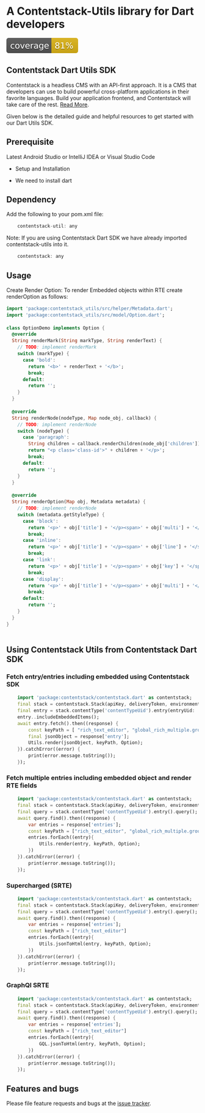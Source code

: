 # A Contentstack-Utils library for Dart developers

![Coverage](https://github.com/contentstack/contentstack-utils-dart/blob/master/coverage_badge.svg?sanitize=true)

## Contentstack Dart Utils SDK

Contentstack is a headless CMS with an API-first approach. It is a CMS that developers can use to build powerful cross-platform applications in their favorite languages. Build your application frontend, and Contentstack will take care of the rest. [Read More](https://www.contentstack.com/docs).

Given below is the detailed guide and helpful resources to get started with our Dart Utils SDK.

## Prerequisite

Latest Android Studio or IntelliJ IDEA or Visual Studio Code

- Setup and Installation

- We need to install dart

## Dependency

Add the following to your pom.xml file:

```dart
    contentstack-util: any
```

Note: If you are using Contentstack Dart SDK we have already imported contentstack-utils into it.

```dart
    contentstack: any
```

## Usage

Create Render Option:
To render Embedded objects within RTE create renderOption as follows:

```dart
import 'package:contentstack_utils/src/helper/Metadata.dart';
import 'package:contentstack_utils/src/model/Option.dart';

class OptionDemo implements Option {
  @override
  String renderMark(String markType, String renderText) {
    // TODO: implement renderMark
    switch (markType) {
      case 'bold':
        return '<b>' + renderText + '</b>';
        break;
      default:
        return '';
    }
  }

  @override
  String renderNode(nodeType, Map node_obj, callback) {
    // TODO: implement renderNode
    switch (nodeType) {
      case 'paragraph':
        String children = callback.renderChildren(node_obj['children']);
        return "<p class='class-id'>" + children + '</p>';
        break;
      default:
        return '';
    }
  }

  @override
  String renderOption(Map obj, Metadata metadata) {
    // TODO: implement renderNode
    switch (metadata.getStyleType) {
      case 'block':
        return '<p>' + obj['title'] + '</p><span>' + obj['multi'] + '</span>';
        break;
      case 'inline':
        return '<p>' + obj['title'] + '</p><span>' + obj['line'] + '</span>';
        break;
      case 'link':
        return '<p>' + obj['title'] + '</p><span>' + obj['key'] + '</span>';
        break;
      case 'display':
        return '<p>' + obj['title'] + '</p><span>' + obj['multi'] + '</span>';
        break;
      default:
        return '';
    }
  }
}
 
```

## Using Contentstack Utils from Contentstack Dart SDK

### Fetch entry/entries including embedded using Contentstack SDK

```dart
    import 'package:contentstack/contentstack.dart' as contentstack;
    final stack = contentstack.Stack(apiKey, deliveryToken, environment);
    final entry = stack.contentType('contentTypeUid').entry(entryUid: 'entryUid');
    entry..includeEmbeddedItems();
    await entry.fetch().then((response) {
        const keyPath = [ "rich_text_editor", "global_rich_multiple.group.rich_text_editor"]
        final jsonObject = response['entry'];
        Utils.render(jsonObject, keyPath, Option);
    }).catchError((error) {
        print(error.message.toString());
    });
```

### Fetch multiple entries including embedded object and render RTE fields

```dart
    import 'package:contentstack/contentstack.dart' as contentstack;
    final stack = contentstack.Stack(apiKey, deliveryToken, environment);
    final query = stack.contentType('contentTypeUid').entry().query();
    await query.find().then((response) {
        var entries = response['entries'];
        const keyPath = ["rich_text_editor", "global_rich_multiple.group.rich_text_editor"]
        entries.forEach((entry){
            Utils.render(entry, keyPath, Option);
        })
    }).catchError((error) {
        print(error.message.toString());
    });
```

### Supercharged (SRTE)

```dart
    import 'package:contentstack/contentstack.dart' as contentstack;
    final stack = contentstack.Stack(apiKey, deliveryToken, environment);
    final query = stack.contentType('contentTypeUid').entry().query();
    await query.find().then((response) {
        var entries = response['entries'];
        const keyPath = ["rich_text_editor"]
        entries.forEach((entry){
            Utils.jsonToHtml(entry, keyPath, Option);
        })
    }).catchError((error) {
        print(error.message.toString());
    });
```

### GraphQl SRTE

```dart
    import 'package:contentstack/contentstack.dart' as contentstack;
    final stack = contentstack.Stack(apiKey, deliveryToken, environment);
    final query = stack.contentType('contentTypeUid').entry().query();
    await query.find().then((response) {
        var entries = response['entries'];
        const keyPath = ["rich_text_editor"]
        entries.forEach((entry){
            GQL.jsonToHtml(entry, keyPath, Option);
        })
    }).catchError((error) {
        print(error.message.toString());
    });
```

## Features and bugs

Please file feature requests and bugs at the [issue tracker][tracker].

[tracker]: http://example.com/issues/replaceme
